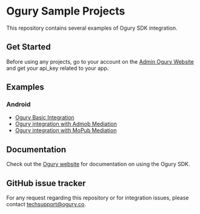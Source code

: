 # Ogury Sample Projects

This repository contains several examples of Ogury SDK integration.

## Get Started

Before using any projects, go to your account on the [Admin Ogury Website](https://admin.ogury.co) and get your api_key related to your app.

## Examples

### Android

* [Ogury Basic Integration](https://github.com/Ogury/Sample-Projects/tree/master/Android/MyApplication)
* [Ogury integration with Admob Mediation](https://github.com/Ogury/Sample-Projects/tree/master/Android/Admob_mediation)
* [Ogury integration with MoPub Mediation](https://github.com/Ogury/Sample-Projects/tree/master/Android/MoPub_mediation)

## Documentation

Check out the [Ogury website](https://admin.ogury.co) for documentation on using the Ogury SDK.

## GitHub issue tracker

For any request regarding this repository or for integration issues, please contact techsupport@ogury.co.